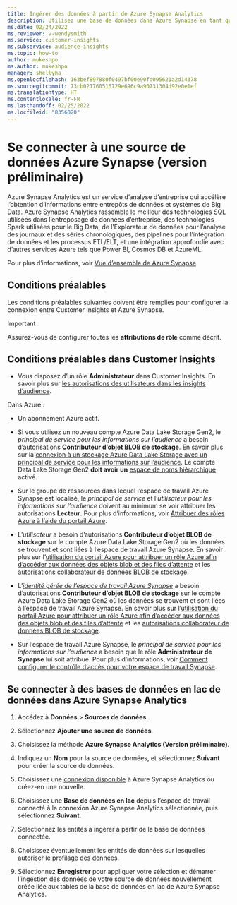 ```yaml
---
title: Ingérer des données à partir de Azure Synapse Analytics
description: Utilisez une base de données dans Azure Synapse en tant que source de données de Dynamics 365 Customer Insights.
ms.date: 02/24/2022
ms.reviewer: v-wendysmith
ms.service: customer-insights
ms.subservice: audience-insights
ms.topic: how-to
author: mukeshpo
ms.author: mukeshpo
manager: shellyha
ms.openlocfilehash: 163bef897880f0497bf00e90fd095621a2d14378
ms.sourcegitcommit: 73cb021760516729e696c9a90731304d92e0e1ef
ms.translationtype: HT
ms.contentlocale: fr-FR
ms.lasthandoff: 02/25/2022
ms.locfileid: "8356020"
---
```

# <a name="connect-an-azure-synapse-data-source-preview"></a>Se connecter à une source de données Azure Synapse (version préliminaire)

Azure Synapse Analytics est un service d’analyse d’entreprise qui accélère l’obtention d’informations entre entrepôts de données et systèmes de Big Data. Azure Synapse Analytics rassemble le meilleur des technologies SQL utilisées dans l’entreposage de données d’entreprise, des technologies Spark utilisées pour le Big Data, de l’Explorateur de données pour l’analyse des journaux et des séries chronologiques, des pipelines pour l’intégration de données et les processus ETL/ELT, et une intégration approfondie avec d’autres services Azure tels que Power BI, Cosmos DB et AzureML.

Pour plus d’informations, voir [Vue d’ensemble de Azure Synapse](/azure/synapse-analytics/overview-what-is).

## <a name="prerequisites"></a>Conditions préalables

Les conditions préalables suivantes doivent être remplies pour configurer la connexion entre Customer Insights et Azure Synapse.

> [!IMPORTANT]
> Assurez-vous de configurer toutes les **attributions de rôle** comme décrit.  

## <a name="prerequisites-in-customer-insights"></a>Conditions préalables dans Customer Insights

* Vous disposez d’un rôle **Administrateur** dans Customer Insights. En savoir plus sur [les autorisations des utilisateurs dans les insights d’audience](permissions.md#assign-roles-and-permissions).

Dans Azure : 

- Un abonnement Azure actif.

- Si vous utilisez un nouveau compte Azure Data Lake Storage Gen2, le *principal de service pour les informations sur l’audience* a besoin d’autorisations **Contributeur d’objet BLOB de stockage**. En savoir plus sur la [connexion à un stockage Azure Data Lake Storage avec un principal de service pour les informations sur l’audience](connect-service-principal.md). Le compte Data Lake Storage Gen2 **doit avoir un** [espace de noms hiérarchique](/azure/storage/blobs/data-lake-storage-namespace) activé.

- Sur le groupe de ressources dans lequel l’espace de travail Azure Synapse est localisé, le *principal de service* et l’*utilisateur pour les informations sur l’audience* doivent au minimum se voir attribuer les autorisations **Lecteur**. Pour plus d’informations, voir [Attribuer des rôles Azure à l’aide du portail Azure](/azure/role-based-access-control/role-assignments-portal).

- L’*utilisateur* a besoin d’autorisations **Contributeur d’objet BLOB de stockage** sur le compte Azure Data Lake Storage Gen2 où les données se trouvent et sont liées à l’espace de travail Azure Synapse. En savoir plus sur l’[utilisation du portail Azure pour attribuer un rôle Azure afin d’accéder aux données des objets blob et des files d’attente](/azure/storage/common/storage-auth-aad-rbac-portal) et les [autorisations collaborateur de données BLOB de stockage](/azure/role-based-access-control/built-in-roles#storage-blob-data-contributor).

- L’*[identité gérée de l’espace de travail Azure Synapse](/azure/synapse-analytics/security/synapse-workspace-managed-identity)* a besoin d’autorisations **Contributeur d’objet BLOB de stockage** sur le compte Azure Data Lake Storage Gen2 où les données se trouvent et sont liées à l’espace de travail Azure Synapse. En savoir plus sur l’[utilisation du portail Azure pour attribuer un rôle Azure afin d’accéder aux données des objets blob et des files d’attente](/azure/storage/common/storage-auth-aad-rbac-portal) et les [autorisations collaborateur de données BLOB de stockage](/azure/role-based-access-control/built-in-roles#storage-blob-data-contributor).

- Sur l’espace de travail Azure Synapse, le *principal de service pour les informations sur l’audience* a besoin que le rôle **Administrateur de Synapse** lui soit attribué. Pour plus d’informations, voir [Comment configurer le contrôle d’accès pour votre espace de travail Synapse](/azure/synapse-analytics/security/how-to-set-up-access-control).

## <a name="connect-to-data-lake-databases-in-azure-synapse-analytics"></a>Se connecter à des bases de données en lac de données dans Azure Synapse Analytics

1. Accédez à **Données** > **Sources de données**.

1. Sélectionnez **Ajouter une source de données**.

1. Choisissez la méthode **Azure Synapse Analytics (Version préliminaire)**.

1. Indiquez un **Nom** pour la source de données, et sélectionnez **Suivant** pour créer la source de données. 

1. Choisissez une [connexion disponible](connections.md) à Azure Synapse Analytics ou créez-en une nouvelle.

1. Choisissez une **Base de données en lac** depuis l’espace de travail connecté à la connexion Azure Synapse Analytics sélectionnée, puis sélectionnez **Suivant**.

1. Sélectionnez les entités à ingérer à partir de la base de données connectée. 

1. Choisissez éventuellement les entités de données sur lesquelles autoriser le profilage des données. 

1. Sélectionnez **Enregistrer** pour appliquer votre sélection et démarrer l’ingestion des données de votre source de données nouvellement créée liée aux tables de la base de données en lac de Azure Synapse Analytics.
